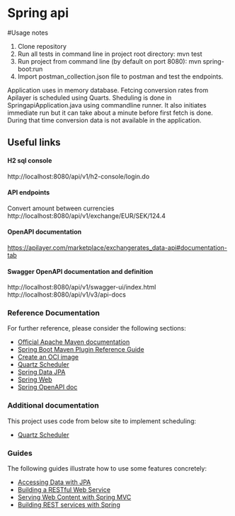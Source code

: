 # Spring api

#Usage notes

1. Clone repository
2. Run all tests in command line in project root directory: mvn  test
3. Run project from command line (by default on port 8080): mvn  spring-boot:run 
4. Import postman_collection.json file to postman and test the endpoints.

Application uses in memory database. Fetcing conversion rates from Apilayer is
scheduled using Quarts. Sheduling is done in SpringapiApplication.java using commandline runner. 
It also initiates immediate run but it can take about a minute before first fetch is done. During that time
conversion data is not available in the application. 

## Useful links

#### H2 sql console
http://localhost:8080/api/v1/h2-console/login.do

#### API endpoints
Convert amount between currencies
http://localhost:8080/api/v1/exchange/EUR/SEK/124.4 

#### OpenAPI documentation
https://apilayer.com/marketplace/exchangerates_data-api#documentation-tab

#### Swagger OpenAPI documentation and definition
http://localhost:8080/api/v1/swagger-ui/index.html
http://localhost:8080/api/v1/v3/api-docs

### Reference Documentation
For further reference, please consider the following sections:

* [Official Apache Maven documentation](https://maven.apache.org/guides/index.html)
* [Spring Boot Maven Plugin Reference Guide](https://docs.spring.io/spring-boot/docs/2.7.0/maven-plugin/reference/html/)
* [Create an OCI image](https://docs.spring.io/spring-boot/docs/2.7.0/maven-plugin/reference/html/#build-image)
* [Quartz Scheduler](https://docs.spring.io/spring-boot/docs/2.7.0/reference/htmlsingle/#boot-features-quartz)
* [Spring Data JPA](https://docs.spring.io/spring-boot/docs/2.7.0/reference/htmlsingle/#boot-features-jpa-and-spring-data)
* [Spring Web](https://docs.spring.io/spring-boot/docs/2.7.0/reference/htmlsingle/#boot-features-developing-web-applications)
* [Spring OpenAPI doc](https://springdoc.org/)

### Additional documentation

This project uses code from below site to implement scheduling:
* [Quartz Scheduler](https://stackabuse.com/guide-to-quartz-with-spring-boot-job-scheduling-and-automation/)


### Guides
The following guides illustrate how to use some features concretely:

* [Accessing Data with JPA](https://spring.io/guides/gs/accessing-data-jpa/)
* [Building a RESTful Web Service](https://spring.io/guides/gs/rest-service/)
* [Serving Web Content with Spring MVC](https://spring.io/guides/gs/serving-web-content/)
* [Building REST services with Spring](https://spring.io/guides/tutorials/bookmarks/)

